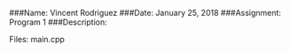 ###Name: Vincent Rodriguez
###Date: January 25, 2018
###Assignment: Program 1
###Description:
    
Files:
    main.cpp
